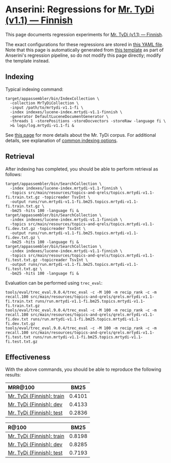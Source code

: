 # Anserini: Regressions for [Mr. TyDi (v1.1) &mdash; Finnish](https://github.com/castorini/mr.tydi)

This page documents regression experiments for [Mr. TyDi (v1.1) &mdash; Finnish](https://github.com/castorini/mr.tydi).

The exact configurations for these regressions are stored in [this YAML file](../src/main/resources/regression/mrtydi-v1.1-fi.yaml).
Note that this page is automatically generated from [this template](../src/main/resources/docgen/templates/mrtydi-v1.1-fi.template) as part of Anserini's regression pipeline, so do not modify this page directly; modify the template instead.

## Indexing

Typical indexing command:

```
target/appassembler/bin/IndexCollection \
  -collection MrTyDiCollection \
  -input /path/to/mrtydi-v1.1-fi \
  -index indexes/lucene-index.mrtydi-v1.1-finnish \
  -generator DefaultLuceneDocumentGenerator \
  -threads 1 -storePositions -storeDocvectors -storeRaw -language fi \
  >& logs/log.mrtydi-v1.1-fi &
```

See [this page](https://github.com/castorini/mr.tydi) for more details about the Mr. TyDi corpus.
For additional details, see explanation of [common indexing options](common-indexing-options.md).

## Retrieval

After indexing has completed, you should be able to perform retrieval as follows:

```
target/appassembler/bin/SearchCollection \
  -index indexes/lucene-index.mrtydi-v1.1-finnish \
  -topics src/main/resources/topics-and-qrels/topics.mrtydi-v1.1-fi.train.txt.gz -topicreader TsvInt \
  -output runs/run.mrtydi-v1.1-fi.bm25.topics.mrtydi-v1.1-fi.train.txt.gz \
  -bm25 -hits 100 -language fi &
target/appassembler/bin/SearchCollection \
  -index indexes/lucene-index.mrtydi-v1.1-finnish \
  -topics src/main/resources/topics-and-qrels/topics.mrtydi-v1.1-fi.dev.txt.gz -topicreader TsvInt \
  -output runs/run.mrtydi-v1.1-fi.bm25.topics.mrtydi-v1.1-fi.dev.txt.gz \
  -bm25 -hits 100 -language fi &
target/appassembler/bin/SearchCollection \
  -index indexes/lucene-index.mrtydi-v1.1-finnish \
  -topics src/main/resources/topics-and-qrels/topics.mrtydi-v1.1-fi.test.txt.gz -topicreader TsvInt \
  -output runs/run.mrtydi-v1.1-fi.bm25.topics.mrtydi-v1.1-fi.test.txt.gz \
  -bm25 -hits 100 -language fi &
```

Evaluation can be performed using `trec_eval`:

```
tools/eval/trec_eval.9.0.4/trec_eval -c -M 100 -m recip_rank -c -m recall.100 src/main/resources/topics-and-qrels/qrels.mrtydi-v1.1-fi.train.txt runs/run.mrtydi-v1.1-fi.bm25.topics.mrtydi-v1.1-fi.train.txt.gz
tools/eval/trec_eval.9.0.4/trec_eval -c -M 100 -m recip_rank -c -m recall.100 src/main/resources/topics-and-qrels/qrels.mrtydi-v1.1-fi.dev.txt runs/run.mrtydi-v1.1-fi.bm25.topics.mrtydi-v1.1-fi.dev.txt.gz
tools/eval/trec_eval.9.0.4/trec_eval -c -M 100 -m recip_rank -c -m recall.100 src/main/resources/topics-and-qrels/qrels.mrtydi-v1.1-fi.test.txt runs/run.mrtydi-v1.1-fi.bm25.topics.mrtydi-v1.1-fi.test.txt.gz
```

## Effectiveness

With the above commands, you should be able to reproduce the following results:

MRR@100                                 | BM25      |
:---------------------------------------|-----------|
[Mr. TyDi (Finnish): train](https://github.com/castorini/mr.tydi)| 0.4101    |
[Mr. TyDi (Finnish): dev](https://github.com/castorini/mr.tydi)| 0.4133    |
[Mr. TyDi (Finnish): test](https://github.com/castorini/mr.tydi)| 0.2836    |


R@100                                   | BM25      |
:---------------------------------------|-----------|
[Mr. TyDi (Finnish): train](https://github.com/castorini/mr.tydi)| 0.8198    |
[Mr. TyDi (Finnish): dev](https://github.com/castorini/mr.tydi)| 0.8285    |
[Mr. TyDi (Finnish): test](https://github.com/castorini/mr.tydi)| 0.7193    |
